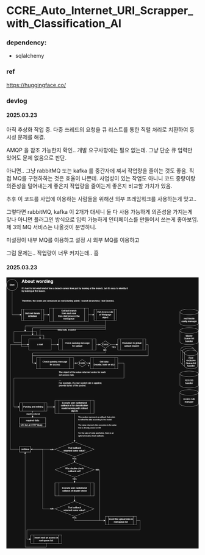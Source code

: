 # CCRE_Auto_Internet_URI_Scrapper_with_Classification_AI


### dependency:
- sqlalchemy



### ref
https://huggingface.co/



### devlog


#### 2025.03.23

아직 추상화 작업 중.
다중 쓰레드의 요청을 큐 리스트를 통한 직렬 처리로 치환하여 동시성 문제를 해결.


AMQP 을 참조 가능한지 확인.. 개발 요구사항에는 필요 없는데. 그냥 단순 큐 입력만 있어도 문제 없음으로 판단.

아니면.. 그냥 rabbitMQ 또는 kafka 를 중간자에 껴서 작업량을 줄이는 것도 좋음.
직접 MQ를 구현하하는 것은 효율이 나쁜데.
사업성이 있는 작업도 아니니 코드 중량이랑 의존성을 덜어내는게 좋은지 작업량을 줄이는게 좋은지 비교할 가치가 있음. 

추후 이 코드를 사업에 이용하는 사람들을 위해선 외부 프레임워크를 사용하는게 맞고..

그렇다면 rabbitMQ, kafka 이 2개가 대세니 둘 다 사용 가능하게 의존성을 가지는게 맞나
아니면 플러그인 방식으로 입력 가능하게 인터페이스를 만들어서 쓰는게 좋아보임.
제 3의 MQ 서비스는 나올것이 분명하니.

미설정이 내부 MQ를 이용하고 
설정 시 외부 MQ를 이용하고

그럼 문제는.. 작업량이 너무 커지는데.. 흠

#### 2025.03.23

![1.png](./readme/1.png)

